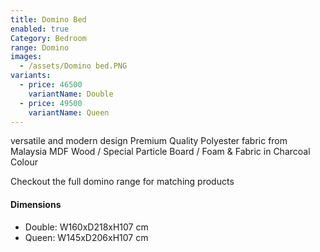```yaml
---
title: Domino Bed
enabled: true
Category: Bedroom
range: Domino
images:
  - /assets/Domino bed.PNG
variants:
  - price: 46500
    variantName: Double
  - price: 49500
    variantName: Queen
---
```

versatile and modern design
Premium Quality Polyester fabric from Malaysia
MDF Wood / Special Particle Board / Foam & Fabric in Charcoal Colour

Checkout the full domino range for matching products
<br/>


#### Dimensions
* Double: W160xD218xH107 cm
* Queen: W145xD206xH107 cm
